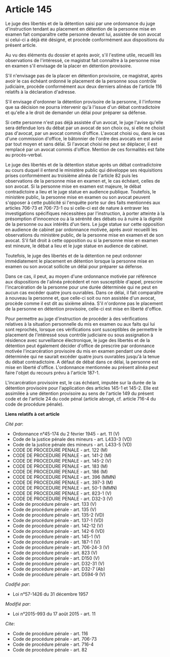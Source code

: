 # Article 145

Le juge des libertés et de la détention saisi par une ordonnance du juge d'instruction tendant au placement en détention de
la personne mise en examen fait comparaître cette personne devant lui, assistée de son avocat si celui-ci a déjà été désigné,
et procède conformément aux dispositions du présent article. 

Au vu des éléments du dossier et après avoir, s'il l'estime utile, recueilli les observations de l'intéressé, ce magistrat
fait connaître à la personne mise en examen s'il envisage de la placer en détention provisoire. 

S'il n'envisage pas de la placer en détention provisoire, ce magistrat, après avoir le cas échéant ordonné le placement de la
personne sous contrôle judiciaire, procède conformément aux deux derniers alinéas de l'article 116 relatifs à la déclaration
d'adresse. 

S'il envisage d'ordonner la détention provisoire de la personne, il l'informe que sa décision ne pourra intervenir qu'à
l'issue d'un débat contradictoire et qu'elle a le droit de demander un délai pour préparer sa défense. 

Si cette personne n'est pas déjà assistée d'un avocat, le juge l'avise qu'elle sera défendue lors du débat par un avocat de
son choix ou, si elle ne choisit pas d'avocat, par un avocat commis d'office. L'avocat choisi ou, dans le cas d'une
commission d'office, le bâtonnier de l'ordre des avocats en est avisé par tout moyen et sans délai. Si l'avocat choisi ne
peut se déplacer, il est remplacé par un avocat commis d'office. Mention de ces formalités est faite au procès-verbal. 

Le juge des libertés et de la détention statue après un débat contradictoire au cours duquel il entend le ministère public
qui développe ses réquisitions prises conformément au troisième alinéa de l'article 82 puis les observations de la personne
mise en examen et, le cas échéant, celles de son avocat. Si la personne mise en examen est majeure, le débat contradictoire a
lieu et le juge statue en audience publique. Toutefois, le ministère public, la personne mise en examen ou son avocat peuvent
s'opposer à cette publicité si l'enquête porte sur des faits mentionnés aux articles 706-73 et 706-73-1 ou si celle-ci est de
nature à entraver les investigations spécifiques nécessitées par l'instruction, à porter atteinte à la présomption
d'innocence ou à la sérénité des débats ou à nuire à la dignité de la personne ou aux intérêts d'un tiers. Le juge statue sur
cette opposition en audience de cabinet par ordonnance motivée, après avoir recueilli les observations du ministère public,
de la personne mise en examen et de son avocat. S'il fait droit à cette opposition ou si la personne mise en examen est
mineure, le débat a lieu et le juge statue en audience de cabinet. 

Toutefois, le juge des libertés et de la détention ne peut ordonner immédiatement le placement en détention lorsque la
personne mise en examen ou son avocat sollicite un délai pour préparer sa défense. 

Dans ce cas, il peut, au moyen d'une ordonnance motivée par référence aux dispositions de l'alinéa précédent et non
susceptible d'appel, prescrire l'incarcération de la personne pour une durée déterminée qui ne peut en aucun cas excéder
quatre jours ouvrables. Dans ce délai, il fait comparaître à nouveau la personne et, que celle-ci soit ou non assistée d'un
avocat, procède comme il est dit au sixième alinéa. S'il n'ordonne pas le placement de la personne en détention provisoire,
celle-ci est mise en liberté d'office. 

Pour permettre au juge d'instruction de procéder à des vérifications relatives à la situation personnelle du mis en examen ou
aux faits qui lui sont reprochés, lorsque ces vérifications sont susceptibles de permettre le placement de l'intéressé sous
contrôle judiciaire ou sous assignation à résidence avec surveillance électronique, le juge des libertés et de la détention
peut également décider d'office de prescrire par ordonnance motivée l'incarcération provisoire du mis en examen pendant une
durée déterminée qui ne saurait excéder quatre jours ouvrables jusqu'à la tenue du débat contradictoire. A défaut de débat
dans ce délai, la personne est mise en liberté d'office. L'ordonnance mentionnée au présent alinéa peut faire l'objet du
recours prévu à l'article 187-1. 

L'incarcération provisoire est, le cas échéant, imputée sur la durée de la détention provisoire pour l'application des
articles 145-1 et 145-2. Elle est assimilée à une détention provisoire au sens de l'article 149 du présent code et de
l'article 24 du code pénal (article abrogé, cf. article 716-4 du code de procédure pénale).

**Liens relatifs à cet article**

_Cité par_:

  - Ordonnance n°45-174 du 2 février 1945 - art. 11 (V)
  - Code de la justice pénale des mineurs - art. L433-3 (VD)
  - Code de la justice pénale des mineurs - art. L433-5 (VD)
  - CODE DE PROCEDURE PENALE - art. 122 (M)
  - CODE DE PROCEDURE PENALE - art. 141-2 (M)
  - CODE DE PROCEDURE PENALE - art. 145-2 (V)
  - CODE DE PROCEDURE PENALE - art. 183 (M)
  - CODE DE PROCEDURE PENALE - art. 186 (M)
  - CODE DE PROCEDURE PENALE - art. 396 (MMN)
  - CODE DE PROCEDURE PENALE - art. 397-3 (M)
  - CODE DE PROCEDURE PENALE - art. 50-1 (MMN)
  - CODE DE PROCEDURE PENALE - art. 823-1 (V)
  - CODE DE PROCEDURE PENALE - art. D32-3 (V)
  - Code de procédure pénale - art. 133 (V)
  - Code de procédure pénale - art. 135 (V)
  - Code de procédure pénale - art. 135-2 (VD)
  - Code de procédure pénale - art. 137-1 (VD)
  - Code de procédure pénale - art. 142-12 (V)
  - Code de procédure pénale - art. 142-6 (VD)
  - Code de procédure pénale - art. 145-1 (V)
  - Code de procédure pénale - art. 187-1 (V)
  - Code de procédure pénale - art. 706-24-3 (V)
  - Code de procédure pénale - art. 823 (V)
  - Code de procédure pénale - art. D150 (V)
  - Code de procédure pénale - art. D32-31 (V)
  - Code de procédure pénale - art. D32-7 (Ab)
  - Code de procédure pénale - art. D594-9 (V)

_Codifié par_:

  - Loi n°57-1426 du 31 décembre 1957

_Modifié par_:

  - Loi n°2015-993 du 17 août 2015 - art. 11

_Cite_:

  - Code de procédure pénale - art. 116
  - Code de procédure pénale - art. 706-73
  - Code de procédure pénale - art. 716-4
  - Code de procédure pénale - art. 82
